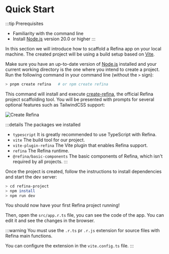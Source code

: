 # Quick Start

:::tip Prerequisites

- Familiarity with the command line
- Install [Node.js](https://nodejs.org/) version 20.0 or higher
  :::

In this section we will introduce how to scaffold a Refina app on your local machine. The created project will be using a build setup based on [Vite](https://vitejs.dev).

Make sure you have an up-to-date version of [Node.js](https://nodejs.org/) installed and your current working directory is the one where you intend to create a project. Run the following command in your command line (without the `>` sign):

```sh
> pnpm create refina   # or npm create refina
```

This command will install and execute [create-refina](https://github.com/refinajs/refina/tree/main/packages/creator), the official Refina project scaffolding tool. You will be presented with prompts for several optional features such as TailwindCSS support:

![Create Refina](/media/create-refina.png)

:::details The packages we installed

- `typescript` It is greatly recommended to use TypeScript with Refina.
- `vite` The build tool for our project.
- `vite-plugin-refina` The Vite plugin that enables Refina support.
- `refina` The Refina runtime.
- `@refina/basic-components` The basic components of Refina, which isn't required by all projects.
  :::

Once the project is created, follow the instructions to install dependencies and start the dev server:

```sh
> cd refina-project
> npm install
> npm run dev
```

You should now have your first Refina project running!

Then, open the `src/app.r.ts` file, you can see the code of the app. You can edit it and see the changes in the browser.

:::warning
You must use the `.r.ts` pr `.r.js` extension for source files with Refina main functions.

You can configure the extension in the `vite.config.ts` file.
:::
